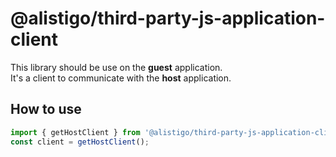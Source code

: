 # @alistigo/third-party-js-application-client

This library should be use on the **guest** application.\
It's a client to communicate with the **host** application.

## How to use

```ts
import { getHostClient } from '@alistigo/third-party-js-application-client';
const client = getHostClient();
```
